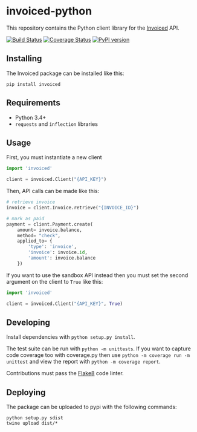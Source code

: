 invoiced-python
========

This repository contains the Python client library for the [Invoiced](https://invoiced.com) API.

[![Build Status](https://travis-ci.com/Invoiced/invoiced-python.svg?branch=master)](https://travis-ci.com/Invoiced/invoiced-python)
[![Coverage Status](https://coveralls.io/repos/Invoiced/invoiced-python/badge.svg?branch=master&service=github)](https://coveralls.io/github/Invoiced/invoiced-python?branch=master)
[![PyPI version](https://badge.fury.io/py/invoiced.svg)](https://badge.fury.io/py/invoiced)

## Installing

The Invoiced package can be installed like this:

```
pip install invoiced
```

## Requirements

- Python 3.4+
- `requests` and `inflection` libraries

## Usage

First, you must instantiate a new client

```python
import 'invoiced'

client = invoiced.Client("{API_KEY}")
```

Then, API calls can be made like this:
```python
# retrieve invoice
invoice = client.Invoice.retrieve("{INVOICE_ID}")

# mark as paid
payment = client.Payment.create(
    amount= invoice.balance,
    method= "check",
    applied_to= {
        'type': 'invoice',
        'invoice': invoice.id,
        'amount': invoice.balance
    })
```

If you want to use the sandbox API instead then you must set the second argument on the client to `True` like this:

```python
import 'invoiced'

client = invoiced.Client("{API_KEY}", True)
```

## Developing

Install dependencies with `python setup.py install`.

The test suite can be run with `python -m unittests`. If you want to capture code coverage too with coverage.py then use `python -m coverage run -m unittest` and view the report with `python -m coverage report`.

Contributions must pass the [Flake8](http://flake8.pycqa.org/en/latest/) code linter.

## Deploying

The package can be uploaded to pypi with the following commands:

```
python setup.py sdist
twine upload dist/*
```